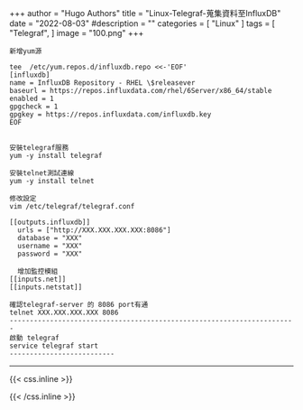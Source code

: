 +++
author = "Hugo Authors"
title = "Linux-Telegraf-蒐集資料至InfluxDB"
date = "2022-08-03"
#description = ""
categories = [
    "Linux"
]
tags = [
    "Telegraf",
]
image = "100.png"
+++


    新增yum源
    
    tee  /etc/yum.repos.d/influxdb.repo <<-'EOF'
    [influxdb]
    name = InfluxDB Repository - RHEL \$releasever
    baseurl = https://repos.influxdata.com/rhel/6Server/x86_64/stable
    enabled = 1
    gpgcheck = 1
    gpgkey = https://repos.influxdata.com/influxdb.key
    EOF
    
    
    安裝telegraf服務
    yum -y install telegraf
    
    安裝telnet測試連線
    yum -y install telnet
    
    修改設定
    vim /etc/telegraf/telegraf.conf
    
    [[outputs.influxdb]]
      urls = ["http://XXX.XXX.XXX.XXX:8086"]
      database = "XXX"
      username = "XXX"
      password = "XXX"
      
      增加監控模組
    [[inputs.net]]
    [[inputs.netstat]]
    
    確認telegraf-server 的 8086 port有通
    telnet XXX.XXX.XXX.XXX 8086 
    -----------------------------------------------------------------------
    啟動 telegraf
    service telegraf start
    --------------------------



***

{{< css.inline >}}
<style>
.emojify {
	font-family: Apple Color Emoji, Segoe UI Emoji, NotoColorEmoji, Segoe UI Symbol, Android Emoji, EmojiSymbols;
	font-size: 2rem;
	vertical-align: middle;
}
@media screen and (max-width:650px) {
  .nowrap {
    display: block;
    margin: 25px 0;
  }
}
</style>
{{< /css.inline >}}

